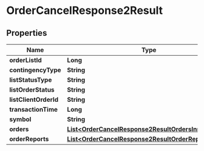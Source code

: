 

# OrderCancelResponse2Result


## Properties

| Name | Type | Description | Notes |
|------------ | ------------- | ------------- | -------------|
|**orderListId** | **Long** |  |  [optional] |
|**contingencyType** | **String** |  |  [optional] |
|**listStatusType** | **String** |  |  [optional] |
|**listOrderStatus** | **String** |  |  [optional] |
|**listClientOrderId** | **String** |  |  [optional] |
|**transactionTime** | **Long** |  |  [optional] |
|**symbol** | **String** |  |  [optional] |
|**orders** | [**List&lt;OrderCancelResponse2ResultOrdersInner&gt;**](OrderCancelResponse2ResultOrdersInner.md) |  |  [optional] |
|**orderReports** | [**List&lt;OrderCancelResponse2ResultOrderReportsInner&gt;**](OrderCancelResponse2ResultOrderReportsInner.md) |  |  [optional] |



